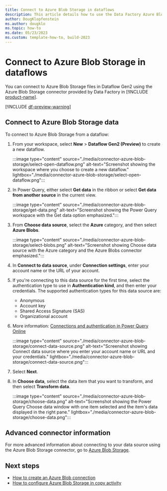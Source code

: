```yaml
---
title: Connect to Azure Blob Storage in dataflows
description: This article details how to use the Data Factory Azure Blob Storage connector in Microsoft Fabric to create an Azure Blob Storage connection in dataflows.
author: DougKlopfenstein
ms.author: dougklo
ms.topic: how-to
ms.date: 05/23/2023
ms.custom: template-how-to, build-2023
---
```


# Connect to Azure Blob Storage in dataflows

You can connect to Azure Blob Storage files in Dataflow Gen2 using the Azure Blob Storage connector provided by Data Factory in [!INCLUDE [product-name](../includes/product-name.md)].

[!INCLUDE [df-preview-warning](includes/data-factory-preview-warning.md)]

## Connect to Azure Blob Storage data

To connect to Azure Blob Storage from a dataflow:

1. From your workspace, select **New** > **Dataflow Gen2 (Preview)** to create a new dataflow.

   :::image type="content" source="./media/connector-azure-blob-storage/select-open-dataflow.png" alt-text="Screenshot showing the workspace where you choose to create a new dataflow." lightbox="./media/connector-azure-blob-storage/select-open-dataflow.png":::

1. In Power Query, either select **Get data** in the ribbon or select **Get data from another source** in the current view.

   :::image type="content" source="./media/connector-azure-blob-storage/get-data.png" alt-text="Screenshot showing the Power Query workspace with the Get data option emphasized.":::

1. From **Choose data source**, select the **Azure** category, and then select **Azure Blobs**.

   :::image type="content" source="./media/connector-azure-blob-storage/select-blobs.png" alt-text="Screenshot showing Choose data source with the Azure category and the Azure Blobs connector emphasized.":::

1. In **Connect to data source**, under **Connection settings**, enter your account name or the URL of your account.

1. If you're connecting to this data source for the first time, select the authentication type to use in **Authentication kind**, and then enter your credentials. The supported authentication types for this data source are:

   - Anonymous
   - Account key
   - Shared Access Signature (SAS)
   - Organizational account

1. More information: [Connections and authentication in Power Query Online](/power-query/connection-authentication-pqo)

   :::image type="content" source="./media/connector-azure-blob-storage/connect-data-source.png" alt-text="Screenshot showing Connect data source where you enter your account name or URL and your credentials." lightbox="./media/connector-azure-blob-storage/connect-data-source.png":::

1. Select **Next**.

1. In **Choose data**, select the data item that you want to transform, and then select **Transform data**.

   :::image type="content" source="./media/connector-azure-blob-storage/choose-data.png" alt-text="Screenshot showing the Power Query Choose data window with one item selected and the item's data displayed in the right pane." lightbox="./media/connector-azure-blob-storage/choose-data.png":::

## Advanced connector information

For more advanced information about connecting to your data source using the Azure Blob Storage connector, go to [Azure Blob Storage](/power-query/connectors/azure-blob-storage).

## Next steps

- [How to create an Azure Blob connection](connector-azure-blob-storage.md)
- [How to configure Azure Blob Storage in copy activity](connector-azure-blob-storage-copy-activity.md)
